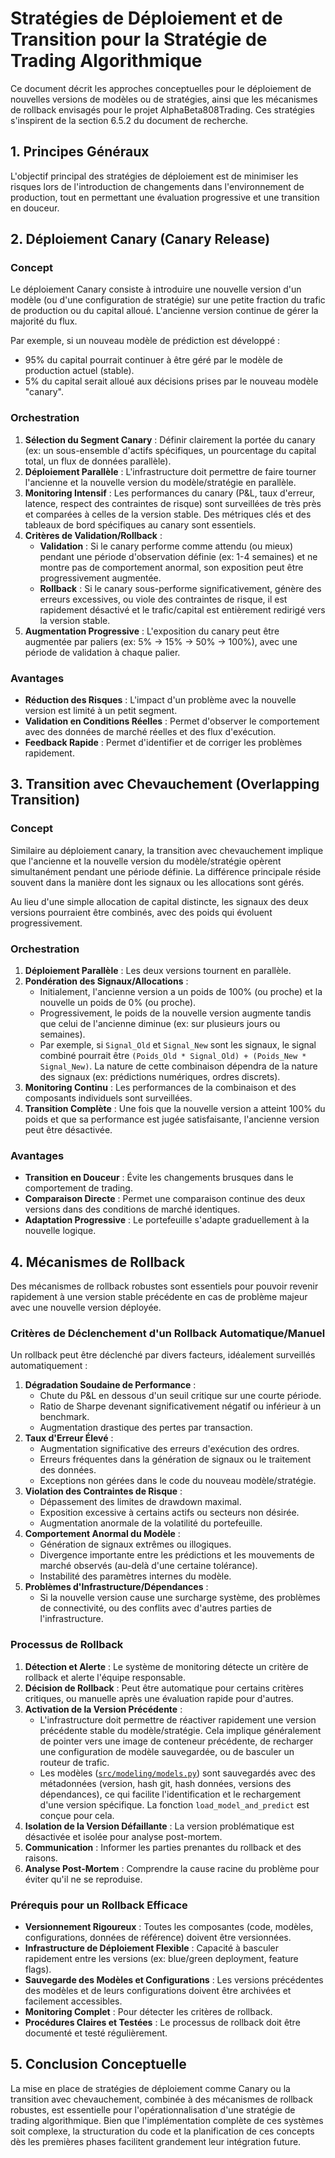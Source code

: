 # Stratégies de Déploiement et de Transition pour la Stratégie de Trading Algorithmique

Ce document décrit les approches conceptuelles pour le déploiement de nouvelles versions de modèles ou de stratégies, ainsi que les mécanismes de rollback envisagés pour le projet AlphaBeta808Trading. Ces stratégies s'inspirent de la section 6.5.2 du document de recherche.

## 1. Principes Généraux

L'objectif principal des stratégies de déploiement est de minimiser les risques lors de l'introduction de changements dans l'environnement de production, tout en permettant une évaluation progressive et une transition en douceur.

## 2. Déploiement Canary (Canary Release)

### Concept

Le déploiement Canary consiste à introduire une nouvelle version d'un modèle (ou d'une configuration de stratégie) sur une petite fraction du trafic de production ou du capital alloué. L'ancienne version continue de gérer la majorité du flux.

Par exemple, si un nouveau modèle de prédiction est développé :
- 95% du capital pourrait continuer à être géré par le modèle de production actuel (stable).
- 5% du capital serait alloué aux décisions prises par le nouveau modèle "canary".

### Orchestration

1.  **Sélection du Segment Canary** : Définir clairement la portée du canary (ex: un sous-ensemble d'actifs spécifiques, un pourcentage du capital total, un flux de données parallèle).
2.  **Déploiement Parallèle** : L'infrastructure doit permettre de faire tourner l'ancienne et la nouvelle version du modèle/stratégie en parallèle.
3.  **Monitoring Intensif** : Les performances du canary (P&L, taux d'erreur, latence, respect des contraintes de risque) sont surveillées de très près et comparées à celles de la version stable. Des métriques clés et des tableaux de bord spécifiques au canary sont essentiels.
4.  **Critères de Validation/Rollback** :
    *   **Validation** : Si le canary performe comme attendu (ou mieux) pendant une période d'observation définie (ex: 1-4 semaines) et ne montre pas de comportement anormal, son exposition peut être progressivement augmentée.
    *   **Rollback** : Si le canary sous-performe significativement, génère des erreurs excessives, ou viole des contraintes de risque, il est rapidement désactivé et le trafic/capital est entièrement redirigé vers la version stable.
5.  **Augmentation Progressive** : L'exposition du canary peut être augmentée par paliers (ex: 5% -> 15% -> 50% -> 100%), avec une période de validation à chaque palier.

### Avantages

*   **Réduction des Risques** : L'impact d'un problème avec la nouvelle version est limité à un petit segment.
*   **Validation en Conditions Réelles** : Permet d'observer le comportement avec des données de marché réelles et des flux d'exécution.
*   **Feedback Rapide** : Permet d'identifier et de corriger les problèmes rapidement.

## 3. Transition avec Chevauchement (Overlapping Transition)

### Concept

Similaire au déploiement canary, la transition avec chevauchement implique que l'ancienne et la nouvelle version du modèle/stratégie opèrent simultanément pendant une période définie. La différence principale réside souvent dans la manière dont les signaux ou les allocations sont gérés.

Au lieu d'une simple allocation de capital distincte, les signaux des deux versions pourraient être combinés, avec des poids qui évoluent progressivement.

### Orchestration

1.  **Déploiement Parallèle** : Les deux versions tournent en parallèle.
2.  **Pondération des Signaux/Allocations** :
    *   Initialement, l'ancienne version a un poids de 100% (ou proche) et la nouvelle un poids de 0% (ou proche).
    *   Progressivement, le poids de la nouvelle version augmente tandis que celui de l'ancienne diminue (ex: sur plusieurs jours ou semaines).
    *   Par exemple, si `Signal_Old` et `Signal_New` sont les signaux, le signal combiné pourrait être `(Poids_Old * Signal_Old) + (Poids_New * Signal_New)`. La nature de cette combinaison dépendra de la nature des signaux (ex: prédictions numériques, ordres discrets).
3.  **Monitoring Continu** : Les performances de la combinaison et des composants individuels sont surveillées.
4.  **Transition Complète** : Une fois que la nouvelle version a atteint 100% du poids et que sa performance est jugée satisfaisante, l'ancienne version peut être désactivée.

### Avantages

*   **Transition en Douceur** : Évite les changements brusques dans le comportement de trading.
*   **Comparaison Directe** : Permet une comparaison continue des deux versions dans des conditions de marché identiques.
*   **Adaptation Progressive** : Le portefeuille s'adapte graduellement à la nouvelle logique.

## 4. Mécanismes de Rollback

Des mécanismes de rollback robustes sont essentiels pour pouvoir revenir rapidement à une version stable précédente en cas de problème majeur avec une nouvelle version déployée.

### Critères de Déclenchement d'un Rollback Automatique/Manuel

Un rollback peut être déclenché par divers facteurs, idéalement surveillés automatiquement :

1.  **Dégradation Soudaine de Performance** :
    *   Chute du P&L en dessous d'un seuil critique sur une courte période.
    *   Ratio de Sharpe devenant significativement négatif ou inférieur à un benchmark.
    *   Augmentation drastique des pertes par transaction.
2.  **Taux d'Erreur Élevé** :
    *   Augmentation significative des erreurs d'exécution des ordres.
    *   Erreurs fréquentes dans la génération de signaux ou le traitement des données.
    *   Exceptions non gérées dans le code du nouveau modèle/stratégie.
3.  **Violation des Contraintes de Risque** :
    *   Dépassement des limites de drawdown maximal.
    *   Exposition excessive à certains actifs ou secteurs non désirée.
    *   Augmentation anormale de la volatilité du portefeuille.
4.  **Comportement Anormal du Modèle** :
    *   Génération de signaux extrêmes ou illogiques.
    *   Divergence importante entre les prédictions et les mouvements de marché observés (au-delà d'une certaine tolérance).
    *   Instabilité des paramètres internes du modèle.
5.  **Problèmes d'Infrastructure/Dépendances** :
    *   Si la nouvelle version cause une surcharge système, des problèmes de connectivité, ou des conflits avec d'autres parties de l'infrastructure.

### Processus de Rollback

1.  **Détection et Alerte** : Le système de monitoring détecte un critère de rollback et alerte l'équipe responsable.
2.  **Décision de Rollback** : Peut être automatique pour certains critères critiques, ou manuelle après une évaluation rapide pour d'autres.
3.  **Activation de la Version Précédente** :
    *   L'infrastructure doit permettre de réactiver rapidement une version précédente stable du modèle/stratégie. Cela implique généralement de pointer vers une image de conteneur précédente, de recharger une configuration de modèle sauvegardée, ou de basculer un routeur de trafic.
    *   Les modèles ([`src/modeling/models.py`](src/modeling/models.py:1)) sont sauvegardés avec des métadonnées (version, hash git, hash données, versions des dépendances), ce qui facilite l'identification et le rechargement d'une version spécifique. La fonction `load_model_and_predict` est conçue pour cela.
4.  **Isolation de la Version Défaillante** : La version problématique est désactivée et isolée pour analyse post-mortem.
5.  **Communication** : Informer les parties prenantes du rollback et des raisons.
6.  **Analyse Post-Mortem** : Comprendre la cause racine du problème pour éviter qu'il ne se reproduise.

### Prérequis pour un Rollback Efficace

*   **Versionnement Rigoureux** : Toutes les composantes (code, modèles, configurations, données de référence) doivent être versionnées.
*   **Infrastructure de Déploiement Flexible** : Capacité à basculer rapidement entre les versions (ex: blue/green deployment, feature flags).
*   **Sauvegarde des Modèles et Configurations** : Les versions précédentes des modèles et de leurs configurations doivent être archivées et facilement accessibles.
*   **Monitoring Complet** : Pour détecter les critères de rollback.
*   **Procédures Claires et Testées** : Le processus de rollback doit être documenté et testé régulièrement.

## 5. Conclusion Conceptuelle

La mise en place de stratégies de déploiement comme Canary ou la transition avec chevauchement, combinée à des mécanismes de rollback robustes, est essentielle pour l'opérationnalisation d'une stratégie de trading algorithmique. Bien que l'implémentation complète de ces systèmes soit complexe, la structuration du code et la planification de ces concepts dès les premières phases facilitent grandement leur intégration future.